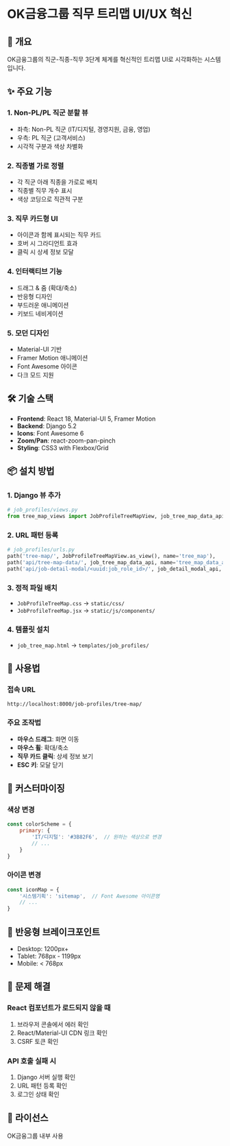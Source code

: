 # OK금융그룹 직무 트리맵 UI/UX 혁신

## 🎯 개요
OK금융그룹의 직군-직종-직무 3단계 체계를 혁신적인 트리맵 UI로 시각화하는 시스템입니다.

## ✨ 주요 기능

### 1. Non-PL/PL 직군 분할 뷰
- 좌측: Non-PL 직군 (IT/디지털, 경영지원, 금융, 영업)
- 우측: PL 직군 (고객서비스)
- 시각적 구분과 색상 차별화

### 2. 직종별 가로 정렬
- 각 직군 아래 직종을 가로로 배치
- 직종별 직무 개수 표시
- 색상 코딩으로 직관적 구분

### 3. 직무 카드형 UI
- 아이콘과 함께 표시되는 직무 카드
- 호버 시 그라디언트 효과
- 클릭 시 상세 정보 모달

### 4. 인터랙티브 기능
- 드래그 & 줌 (확대/축소)
- 반응형 디자인
- 부드러운 애니메이션
- 키보드 네비게이션

### 5. 모던 디자인
- Material-UI 기반
- Framer Motion 애니메이션
- Font Awesome 아이콘
- 다크 모드 지원

## 🛠 기술 스택
- **Frontend**: React 18, Material-UI 5, Framer Motion
- **Backend**: Django 5.2
- **Icons**: Font Awesome 6
- **Zoom/Pan**: react-zoom-pan-pinch
- **Styling**: CSS3 with Flexbox/Grid

## 📦 설치 방법

### 1. Django 뷰 추가
```python
# job_profiles/views.py
from tree_map_views import JobProfileTreeMapView, job_tree_map_data_api, job_detail_modal_api
```

### 2. URL 패턴 등록
```python
# job_profiles/urls.py
path('tree-map/', JobProfileTreeMapView.as_view(), name='tree_map'),
path('api/tree-map-data/', job_tree_map_data_api, name='tree_map_data_api'),
path('api/job-detail-modal/<uuid:job_role_id>/', job_detail_modal_api, name='job_detail_modal_api'),
```

### 3. 정적 파일 배치
- `JobProfileTreeMap.css` → `static/css/`
- `JobProfileTreeMap.jsx` → `static/js/components/`

### 4. 템플릿 설치
- `job_tree_map.html` → `templates/job_profiles/`

## 🚀 사용법

### 접속 URL
```
http://localhost:8000/job-profiles/tree-map/
```

### 주요 조작법
- **마우스 드래그**: 화면 이동
- **마우스 휠**: 확대/축소
- **직무 카드 클릭**: 상세 정보 보기
- **ESC 키**: 모달 닫기

## 🎨 커스터마이징

### 색상 변경
```javascript
const colorScheme = {
    primary: {
        'IT/디지털': '#3B82F6',  // 원하는 색상으로 변경
        // ...
    }
}
```

### 아이콘 변경
```javascript
const iconMap = {
    '시스템기획': 'sitemap',  // Font Awesome 아이콘명
    // ...
}
```

## 📱 반응형 브레이크포인트
- Desktop: 1200px+
- Tablet: 768px - 1199px
- Mobile: < 768px

## 🔧 문제 해결

### React 컴포넌트가 로드되지 않을 때
1. 브라우저 콘솔에서 에러 확인
2. React/Material-UI CDN 링크 확인
3. CSRF 토큰 확인

### API 호출 실패 시
1. Django 서버 실행 확인
2. URL 패턴 등록 확인
3. 로그인 상태 확인

## 📄 라이선스
OK금융그룹 내부 사용